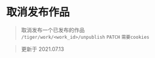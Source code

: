# 取消发布作品

> 取消发布一个已发布的作品  
> `/tiger/work/<work_id>/unpublish` `PATCH` `需要cookies`

> 更新于 2021.07.13
